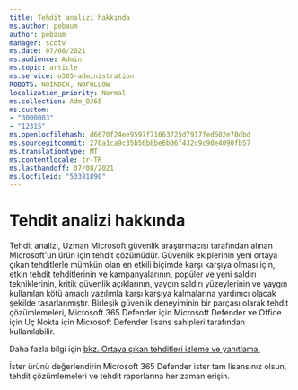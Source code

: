 ```yaml
---
title: Tehdit analizi hakkında
ms.author: pebaum
author: pebaum
manager: scotv
ms.date: 07/08/2021
ms.audience: Admin
ms.topic: article
ms.service: o365-administration
ROBOTS: NOINDEX, NOFOLLOW
localization_priority: Normal
ms.collection: Adm_O365
ms.custom:
- "3000003"
- "12315"
ms.openlocfilehash: d6670f24ee9597f71663725d7917fed602e70dbd
ms.sourcegitcommit: 270a1ca9c35b50b8be6b06f432c9c90e4090fb57
ms.translationtype: MT
ms.contentlocale: tr-TR
ms.lasthandoff: 07/08/2021
ms.locfileid: "53381890"
---
```

# <a name="about-threat-analytics"></a>Tehdit analizi hakkında

Tehdit analizi, Uzman Microsoft güvenlik araştırmacısı tarafından alınan Microsoft'un ürün için tehdit çözümüdür. Güvenlik ekiplerinin yeni ortaya çıkan tehditlerle mümkün olan en etkili biçimde karşı karşıya olması için, etkin tehdit tehditlerinin ve kampanyalarının, popüler ve yeni saldırı tekniklerinin, kritik güvenlik açıklarının, yaygın saldırı yüzeylerinin ve yaygın kullanılan kötü amaçlı yazılımla karşı karşıya kalmalarına yardımcı olacak şekilde tasarlanmıştır. Birleşik güvenlik deneyiminin bir parçası olarak tehdit çözümlemeleri, Microsoft 365 Defender için Microsoft Defender ve Office için Uç Nokta için Microsoft Defender lisans sahipleri tarafından kullanılabilir. 

Daha fazla bilgi için [bkz. Ortaya çıkan tehditleri izleme ve yanıtlama.](/microsoft-365/security/defender/threat-analytics)

İster ürünü değerlendirin Microsoft 365 Defender ister tam lisansınız olsun, tehdit çözümlemeleri ve tehdit raporlarına her zaman erişin. 